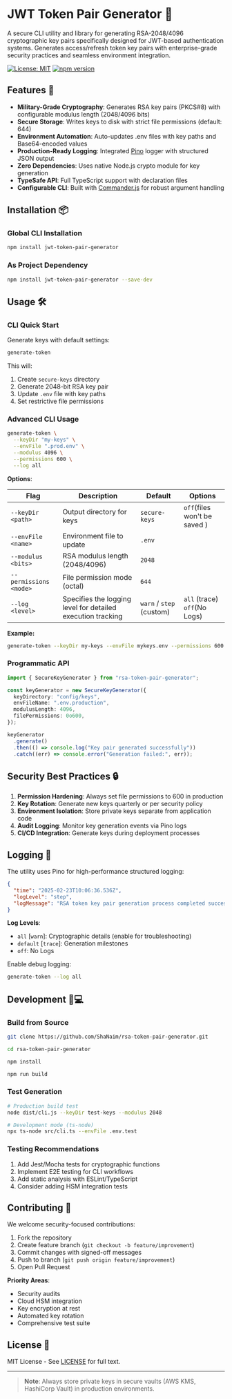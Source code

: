 # JWT Token Pair Generator 🔐

A secure CLI utility and library for generating RSA-2048/4096 cryptographic key pairs specifically designed for JWT-based authentication systems. Generates access/refresh token key pairs with enterprise-grade security practices and seamless environment integration.

[![License: MIT](https://img.shields.io/badge/License-MIT-blue.svg)](https://opensource.org/licenses/MIT)
[![npm version](https://img.shields.io/npm/v/rsa-token-pair-generator)](https://www.npmjs.com/package/jwt-token-pair-generator)

## Features 🚀

- **Military-Grade Cryptography**: Generates RSA key pairs (PKCS#8) with configurable modulus length (2048/4096 bits)
- **Secure Storage**: Writes keys to disk with strict file permissions (default: 644)
- **Environment Automation**: Auto-updates .env files with key paths and Base64-encoded values
- **Production-Ready Logging**: Integrated [Pino](https://getpino.io/) logger with structured JSON output
- **Zero Dependencies**: Uses native Node.js crypto module for key generation
- **TypeSafe API**: Full TypeScript support with declaration files
- **Configurable CLI**: Built with [Commander.js](https://github.com/tj/commander.js) for robust argument handling

## Installation 📦

### Global CLI Installation

```bash
npm install jwt-token-pair-generator
```

### As Project Dependency

```bash
npm install jwt-token-pair-generator --save-dev
```

## Usage 🛠️

### CLI Quick Start

Generate keys with default settings:

```bash
generate-token
```

This will:

1.  Create `secure-keys` directory
2.  Generate 2048-bit RSA key pair
3.  Update `.env` file with key paths
4.  Set restrictive file permissions

### Advanced CLI Usage

```bash
generate-token \
  --keyDir "my-keys" \
  --envFile ".prod.env" \
  --modulus 4096 \
  --permissions 600 \
  --log all
```

**Options**:

| Flag                   | Description                                                 | Default                  | Options                      |
| ---------------------- | ----------------------------------------------------------- | ------------------------ | ---------------------------- |
| `--keyDir <path>`      | Output directory for keys                                   | `secure-keys`            | `off`(files won't be saved ) |
| `--envFile <name>`     | Environment file to update                                  | `.env`                   |                              |
| `--modulus <bits>`     | RSA modulus length (2048/4096)                              | `2048`                   |                              |
| `--permissions <mode>` | File permission mode (octal)                                | `644`                    |                              |
| `--log <level>`        | Specifies the logging level for detailed execution tracking | `warn` / `step` (custom) | `all` (trace) `off`(No Logs) |

**Example:**

```bash
generate-token --keyDir my-keys --envFile mykeys.env --permissions 600 --modulus 4096
```

### Programmatic API

```typescript
import { SecureKeyGenerator } from "rsa-token-pair-generator";

const keyGenerator = new SecureKeyGenerator({
  keyDirectory: "config/keys",
  envFileName: ".env.production",
  modulusLength: 4096,
  filePermissions: 0o600,
});

keyGenerator
  .generate()
  .then(() => console.log("Key pair generated successfully"))
  .catch((err) => console.error("Generation failed:", err));
```

## Security Best Practices 🔒

1.  **Permission Hardening**: Always set file permissions to 600 in production
2.  **Key Rotation**: Generate new keys quarterly or per security policy
3.  **Environment Isolation**: Store private keys separate from application code
4.  **Audit Logging**: Monitor key generation events via Pino logs
5.  **CI/CD Integration**: Generate keys during deployment processes

## Logging 📝

The utility uses Pino for high-performance structured logging:

```json
{
  "time": "2025-02-23T10:06:36.536Z",
  "logLevel": "step",
  "logMessage": "RSA token key pair generation process completed successfully."
}
```

**Log Levels**:

- `all` [`warn`]: Cryptographic details (enable for troubleshooting)
- `default` [`trace`]: Generation milestones
- `off`: No Logs

Enable debug logging:

```bash
generate-token --log all
```

## Development 🧑💻

### Build from Source

```bash
git clone https://github.com/ShaNaim/rsa-token-pair-generator.git
```

```bash
cd rsa-token-pair-generator
```

```bash
npm install
```

```bash
npm run build
```

### Test Generation

```bash
# Production build test
node dist/cli.js --keyDir test-keys --modulus 2048

# Development mode (ts-node)
npx ts-node src/cli.ts --envFile .env.test
```

### Testing Recommendations

1.  Add Jest/Mocha tests for cryptographic functions
2.  Implement E2E testing for CLI workflows
3.  Add static analysis with ESLint/TypeScript
4.  Consider adding HSM integration tests

## Contributing 🤝

We welcome security-focused contributions:

1.  Fork the repository
2.  Create feature branch (`git checkout -b feature/improvement`)
3.  Commit changes with signed-off messages
4.  Push to branch (`git push origin feature/improvement`)
5.  Open Pull Request

**Priority Areas**:

- Security audits
- Cloud HSM integration
- Key encryption at rest
- Automated key rotation
- Comprehensive test suite

## License 📄

MIT License - See [LICENSE](https://github.com/ShaNaim/rsa-token-pair-generator/blob/main/LICENSE) for full text.

---

> **Note**: Always store private keys in secure vaults (AWS KMS, HashiCorp Vault) in production environments.
